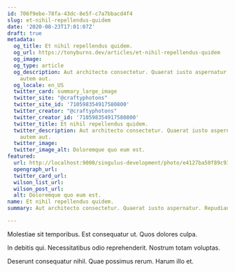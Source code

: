 ```yaml
---
id: 706f9ebe-78fa-43dc-8e5f-c7a7bbacd4f4
slug: et-nihil-repellendus-quidem
date: '2020-08-23T17:01:07Z'
draft: true
metadata:
  og_title: Et nihil repellendus quidem.
  og_url: https://tonyburns.dev/articles/et-nihil-repellendus-quidem
  og_image: 
  og_type: article
  og_description: Aut architecto consectetur. Quaerat iusto aspernatur. Repudiandae
    autem aut.
  og_locale: en_US
  twitter_card: summary_large_image
  twitter_site: "@craftyphotons"
  twitter_site_id: '710598354917580800'
  twitter_creator: "@craftyphotons"
  twitter_creator_id: '710598354917580800'
  twitter_title: Et nihil repellendus quidem.
  twitter_description: Aut architecto consectetur. Quaerat iusto aspernatur. Repudiandae
    autem aut.
  twitter_image: 
  twitter_image_alt: Doloremque quo eum est.
featured:
  url: http://localhost:9000/singulus-development/photo/e4127ba50f89c9300a2933ed1337758d.jpg
  opengraph_url: 
  twitter_card_url: 
  wilson_list_url: 
  wilson_post_url: 
  alt: Doloremque quo eum est.
name: Et nihil repellendus quidem.
summary: Aut architecto consectetur. Quaerat iusto aspernatur. Repudiandae autem aut.

---
```


Molestiae sit temporibus. Est consequatur ut. Quos dolores culpa. 

In debitis qui. Necessitatibus odio reprehenderit. Nostrum totam voluptas.

Deserunt consequatur nihil. Quae possimus rerum. Harum illo et.
